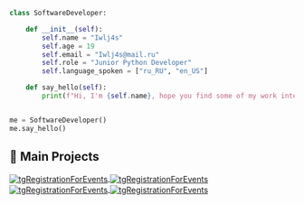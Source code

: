 ```python
class SoftwareDeveloper:

    def __init__(self):
        self.name = "Iwlj4s"
        self.age = 19
        self.email = "Iwlj4s@mail.ru"
        self.role = "Junior Python Developer"
        self.language_spoken = ["ru_RU", "en_US"]

    def say_hello(self):
        print(f"Hi, I'm {self.name}, hope you find some of my work interesting")


me = SoftwareDeveloper()
me.say_hello()
```


## 📌 Main Projects

<a href="https://github.com/Iwlj4s/tgRegistrationForEvents">
  <img align="center" src="https://github-readme-stats.vercel.app/api/pin/?username=Iwlj4s&repo=tgRegistrationForEvents&show_owner=true&show_icons=true&line_height=27&title_color=6aa6f8&text_color=8a919a&icon_color=6aa6f8&bg_color=22272e&border_color=7d838a" alt="tgRegistrationForEvents" />
</a>

<a href="https://github.com/Iwlj4s/tgDeliveryTracking">
  <img align="center" src="https://github-readme-stats.vercel.app/api/pin/?username=Iwlj4s&repo=tgDeliveryTracking&show_owner=true&show_icons=true&line_height=27&title_color=6aa6f8&text_color=8a919a&icon_color=6aa6f8&bg_color=22272e&border_color=7d838a" alt="tgRegistrationForEvents" />
</a>

<a href="https://github.com/Iwlj4s/Basics_Of_Discrete_Math">
  <img align="center" src="https://github-readme-stats.vercel.app/api/pin/?username=Iwlj4s&repo=Basics_Of_Discrete_Math&show_owner=true&show_icons=true&line_height=27&title_color=6aa6f8&text_color=8a919a&icon_color=6aa6f8&bg_color=22272e&border_color=7d838a" alt="tgRegistrationForEvents" />
</a>

<a href="https://github.com/Iwlj4s/telegramMovieBot">
  <img align="center" src="https://github-readme-stats.vercel.app/api/pin/?username=Iwlj4s&repo=telegramMovieBot&show_owner=true&show_icons=true&line_height=27&title_color=6aa6f8&text_color=8a919a&icon_color=6aa6f8&bg_color=22272e&border_color=7d838a" alt="tgRegistrationForEvents" />
</a>

